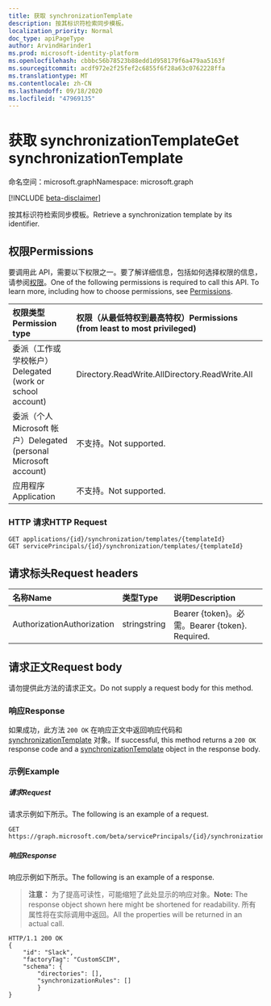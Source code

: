 ```yaml
---
title: 获取 synchronizationTemplate
description: 按其标识符检索同步模板。
localization_priority: Normal
doc_type: apiPageType
author: ArvindHarinder1
ms.prod: microsoft-identity-platform
ms.openlocfilehash: cbbbc56b78523b88edd1d958179f6a479aa5163f
ms.sourcegitcommit: acdf972e2f25fef2c6855f6f28a63c0762228ffa
ms.translationtype: MT
ms.contentlocale: zh-CN
ms.lasthandoff: 09/18/2020
ms.locfileid: "47969135"
---
```

# <a name="get-synchronizationtemplate"></a><span data-ttu-id="a1e73-103">获取 synchronizationTemplate</span><span class="sxs-lookup"><span data-stu-id="a1e73-103">Get synchronizationTemplate</span></span>

<span data-ttu-id="a1e73-104">命名空间：microsoft.graph</span><span class="sxs-lookup"><span data-stu-id="a1e73-104">Namespace: microsoft.graph</span></span>

[!INCLUDE [beta-disclaimer](../../includes/beta-disclaimer.md)]

<span data-ttu-id="a1e73-105">按其标识符检索同步模板。</span><span class="sxs-lookup"><span data-stu-id="a1e73-105">Retrieve a synchronization template by its identifier.</span></span>

## <a name="permissions"></a><span data-ttu-id="a1e73-106">权限</span><span class="sxs-lookup"><span data-stu-id="a1e73-106">Permissions</span></span>
<span data-ttu-id="a1e73-p101">要调用此 API，需要以下权限之一。要了解详细信息，包括如何选择权限的信息，请参阅[权限](/graph/permissions-reference)。</span><span class="sxs-lookup"><span data-stu-id="a1e73-p101">One of the following permissions is required to call this API. To learn more, including how to choose permissions, see [Permissions](/graph/permissions-reference).</span></span>

|<span data-ttu-id="a1e73-109">权限类型</span><span class="sxs-lookup"><span data-stu-id="a1e73-109">Permission type</span></span>                        | <span data-ttu-id="a1e73-110">权限（从最低特权到最高特权）</span><span class="sxs-lookup"><span data-stu-id="a1e73-110">Permissions (from least to most privileged)</span></span>              |
|:--------------------------------------|:---------------------------------------------------------|
|<span data-ttu-id="a1e73-111">委派（工作或学校帐户）</span><span class="sxs-lookup"><span data-stu-id="a1e73-111">Delegated (work or school account)</span></span>     |<span data-ttu-id="a1e73-112">Directory.ReadWrite.All</span><span class="sxs-lookup"><span data-stu-id="a1e73-112">Directory.ReadWrite.All</span></span>  |
|<span data-ttu-id="a1e73-113">委派（个人 Microsoft 帐户）</span><span class="sxs-lookup"><span data-stu-id="a1e73-113">Delegated (personal Microsoft account)</span></span> |<span data-ttu-id="a1e73-114">不支持。</span><span class="sxs-lookup"><span data-stu-id="a1e73-114">Not supported.</span></span>|
|<span data-ttu-id="a1e73-115">应用程序</span><span class="sxs-lookup"><span data-stu-id="a1e73-115">Application</span></span>                            |<span data-ttu-id="a1e73-116">不支持。</span><span class="sxs-lookup"><span data-stu-id="a1e73-116">Not supported.</span></span>| 

### <a name="http-request"></a><span data-ttu-id="a1e73-117">HTTP 请求</span><span class="sxs-lookup"><span data-stu-id="a1e73-117">HTTP Request</span></span>

```http
GET applications/{id}/synchronization/templates/{templateId}
GET servicePrincipals/{id}/synchronization/templates/{templateId}
```

## <a name="request-headers"></a><span data-ttu-id="a1e73-118">请求标头</span><span class="sxs-lookup"><span data-stu-id="a1e73-118">Request headers</span></span>

| <span data-ttu-id="a1e73-119">名称</span><span class="sxs-lookup"><span data-stu-id="a1e73-119">Name</span></span>           | <span data-ttu-id="a1e73-120">类型</span><span class="sxs-lookup"><span data-stu-id="a1e73-120">Type</span></span>    | <span data-ttu-id="a1e73-121">说明</span><span class="sxs-lookup"><span data-stu-id="a1e73-121">Description</span></span>|
|:---------------|:--------|:-----------|
| <span data-ttu-id="a1e73-122">Authorization</span><span class="sxs-lookup"><span data-stu-id="a1e73-122">Authorization</span></span>  | <span data-ttu-id="a1e73-123">string</span><span class="sxs-lookup"><span data-stu-id="a1e73-123">string</span></span>  | <span data-ttu-id="a1e73-p102">Bearer {token}。必需。</span><span class="sxs-lookup"><span data-stu-id="a1e73-p102">Bearer {token}. Required.</span></span> |

## <a name="request-body"></a><span data-ttu-id="a1e73-126">请求正文</span><span class="sxs-lookup"><span data-stu-id="a1e73-126">Request body</span></span>

<span data-ttu-id="a1e73-127">请勿提供此方法的请求正文。</span><span class="sxs-lookup"><span data-stu-id="a1e73-127">Do not supply a request body for this method.</span></span>

### <a name="response"></a><span data-ttu-id="a1e73-128">响应</span><span class="sxs-lookup"><span data-stu-id="a1e73-128">Response</span></span>

<span data-ttu-id="a1e73-129">如果成功，此方法 `200 OK` 在响应正文中返回响应代码和 [synchronizationTemplate](../resources/synchronization-synchronizationtemplate.md) 对象。</span><span class="sxs-lookup"><span data-stu-id="a1e73-129">If successful, this method returns a `200 OK` response code and a [synchronizationTemplate](../resources/synchronization-synchronizationtemplate.md) object in the response body.</span></span>

### <a name="example"></a><span data-ttu-id="a1e73-130">示例</span><span class="sxs-lookup"><span data-stu-id="a1e73-130">Example</span></span>

##### <a name="request"></a><span data-ttu-id="a1e73-131">请求</span><span class="sxs-lookup"><span data-stu-id="a1e73-131">Request</span></span>
<span data-ttu-id="a1e73-132">请求示例如下所示。</span><span class="sxs-lookup"><span data-stu-id="a1e73-132">The following is an example of a request.</span></span>

```http
GET https://graph.microsoft.com/beta/servicePrincipals/{id}/synchronization/templates/Slack
```

##### <a name="response"></a><span data-ttu-id="a1e73-133">响应</span><span class="sxs-lookup"><span data-stu-id="a1e73-133">Response</span></span>
<span data-ttu-id="a1e73-134">响应示例如下所示。</span><span class="sxs-lookup"><span data-stu-id="a1e73-134">The following is an example of a response.</span></span>
><span data-ttu-id="a1e73-135">**注意：** 为了提高可读性，可能缩短了此处显示的响应对象。</span><span class="sxs-lookup"><span data-stu-id="a1e73-135">**Note:** The response object shown here might be shortened for readability.</span></span> <span data-ttu-id="a1e73-136">所有属性将在实际调用中返回。</span><span class="sxs-lookup"><span data-stu-id="a1e73-136">All the properties will be returned in an actual call.</span></span>

```http
HTTP/1.1 200 OK
{
    "id": "Slack",
    "factoryTag": "CustomSCIM",
    "schema": {
        "directories": [],
        "synchronizationRules": []
        }
}
```


